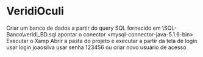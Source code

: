 # VeridiOculi
Criar um banco de dados a partir do query SQL fornecido em \SQL-Banco\veridi_BD.sql
apontar o conector <mysql-connector-java-5.1.6-bin>
Executar o Xamp
Abrir a pasta do projeto e executar a partir da tela de login
usar login joaosilva
usar senha 123456
ou criar novo usuário de acesso
